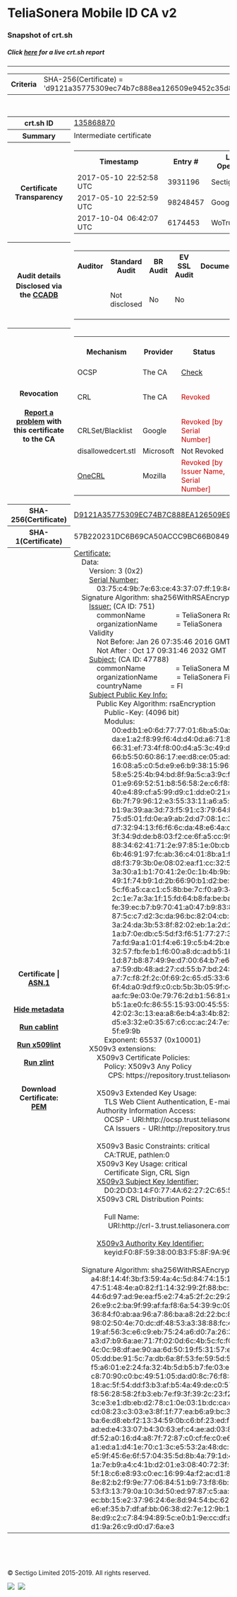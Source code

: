 # TeliaSonera Mobile ID CA v2
### Snapshot of crt.sh
##### Click [here](https://crt.sh/?q=D9121A35775309EC74B7C888EA126509E9452C35D8B9EE1F252782FF2287A499) for a live crt.sh report

---
<!DOCTYPE HTML PUBLIC "-//W3C//DTD HTML 4.0 Transitional//EN">
<HTML>

<BODY>

<TABLE>
  <TR>
    <TH class="outer">Criteria</TH>
    <TD class="outer">SHA-256(Certificate) = 'd9121a35775309ec74b7c888ea126509e9452c35d8b9ee1f252782ff2287a499'</TD>
  </TR>
</TABLE>
<BR>
<TABLE>
  <TR>
    <TH class="outer">crt.sh ID</TH>
    <TD class="outer"><A href="?id=135868870">135868870</A></TD>
  </TR>
  <TR>
    <TH class="outer">Summary</TH>
    <TD class="outer">Intermediate certificate</TD>
  </TR>
  <TR>
    <TH class="outer">Certificate<BR>Transparency</TH>
    <TD class="outer">
<TABLE class="options" style="margin-left:0px">
  <TR>
    <TH>Timestamp</TH>
    <TH>Entry #</TH>
    <TH>Log Operator</TH>
    <TH>Log URL</TH>
  </TR>
  <TR>
    <TD>2017-05-10&nbsp; <FONT class="small">22:52:58 UTC</FONT></TD>
    <TD>3931196</TD>
    <TD>Sectigo</TD>
    <TD>https://dodo.ct.comodo.com</TD>
  </TR>
  <TR>
    <TD>2017-05-10&nbsp; <FONT class="small">22:52:59 UTC</FONT></TD>
    <TD>98248457</TD>
    <TD>Google</TD>
    <TD>https://ct.googleapis.com/rocketeer</TD>
  </TR>
  <TR>
    <TD>2017-10-04&nbsp; <FONT class="small">06:42:07 UTC</FONT></TD>
    <TD>6174453</TD>
    <TD>WoTrus</TD>
    <TD>https://ctlog.wosign.com</TD>
  </TR>
</TABLE>
    </TD>
  </TR>
  <TR>
    <TH class="outer">Audit details<BR>
      <DIV class="small" style="padding-top:3px">Disclosed via the
        <A href="//ccadb-public.secure.force.com/mozilla/PublicAllIntermediateCerts" target="_blank">CCADB</A></DIV>
    </TH>
    <TD class="outer">
<TABLE class="options" style="margin-left:0px">
  <TR>
    <TH>Auditor</TH>
    <TH>Standard Audit</TH>
    <TH>BR Audit</TH>
    <TH>EV SSL Audit</TH>
    <TH>Documents</TH>
    <TH>CCADB</TH>
    <TH>Root Owner / Certificate</TH>
  </TR>
  <TR>
    <TD style="vertical-align:middle"></TD>
    <TD>Not disclosed    <TD>No    <TD>No    <TD>
    </TD>
    <TD><A href="//ccadb.force.com/0011J00001FB47MQAT" target="_blank">0011J00001FB47MQAT</A></TD>
    <TD><A href="/?id=989582">Telia Company (formerly TeliaSonera)</A></TD>
  </TR>
</TABLE>
    </TD>
  </TR>
  <TR>
    <TH class="outer">Revocation<BR><BR>
      <DIV class="small" style="padding-top:3px"><A href="?id=135868870&opt=problemreporting">Report a problem</A> with<BR>this certificate to the CA</DIV></TH>
    <TD class="outer">
      <TABLE class="options" style="margin-left:0px">
        <TR>
          <TH>Mechanism</TH>
          <TH>Provider</TH>
          <TH>Status</TH>
          <TH>Revocation Date</TH>
          <TH>Last Observed in CRL</TH>
          <TH>Last Checked <SPAN style="color:#CC0000;vertical-align:middle;font-size:70%;font-weight:normal">(Error)</SPAN></TH>
        </TR>
        <TR>
          <TD>OCSP</TD>
          <TD>The CA</TD>
          <TD><A href="?id=135868870&opt=ocsp">Check</A></TD>
          <TD><SPAN style="color:#888888">?</SPAN></TD>
          <TD><SPAN style="color:#888888">n/a</SPAN></TD>
          <TD><SPAN style="color:#888888">?</SPAN></TD>
        </TR>
        <TR>
          <TD>CRL</TD>
          <TD>The CA</TD>
          <TD><SPAN style="color:#CC0000">Revoked</SPAN></TD><TD>2018-04-17&nbsp; <FONT class="small">07:35:43 UTC</FONT></TD><TD>2019-06-06&nbsp; <FONT class="small">11:47:27 UTC</FONT></TD><TD>2019-12-04&nbsp; <FONT class="small">16:50:07 UTC</FONT></TD>
        </TR>
        <TR>
          <TD>CRLSet/Blacklist</TD>
          <TD>Google</TD>
          <TD><SPAN style="color:#CC0000">Revoked [by Serial Number]</SPAN></TD>
          <TD><SPAN style="color:#888888">n/a</SPAN></TD>
          <TD><SPAN style="color:#888888">n/a</SPAN></TD>
          <TD><SPAN style="color:#888888">n/a</SPAN></TD>
        </TR>
        <TR>
          <TD>disallowedcert.stl</TD>
          <TD>Microsoft</TD>
          <TD>Not Revoked</TD>
          <TD><SPAN style="color:#888888">n/a</SPAN></TD>
          <TD><SPAN style="color:#888888">n/a</SPAN></TD>
          <TD><SPAN style="color:#888888">n/a</SPAN></TD>
        </TR>
        <TR>
          <TD><A href="/mozilla-onecrl" target="_blank">OneCRL</A></TD>
          <TD>Mozilla</TD>
          <TD><SPAN style="color:#CC0000">Revoked [by Issuer Name, Serial Number]</SPAN></TD><TD>2018-08-17&nbsp; <FONT class="small">22:24:14 UTC</FONT></TD>
          <TD><SPAN style="color:#888888">n/a</SPAN></TD>
          <TD><SPAN style="color:#888888">n/a</SPAN></TD>
        </TR>
      </TABLE>
    </TD>
  </TR>
  <TR>
    <TH class="outer">SHA-256(Certificate)</TH>
    <TD class="outer"><A href="//censys.io/certificates/d9121a35775309ec74b7c888ea126509e9452c35d8b9ee1f252782ff2287a499">D9121A35775309EC74B7C888EA126509E9452C35D8B9EE1F252782FF2287A499</A></TD>
  </TR>
  <TR>
    <TH class="outer">SHA-1(Certificate)</TH>
    <TD class="outer">57B220231DC6B69CA50ACCC9BC66B0849BAA782A</TD>
  </TR>
  <TR>
    <TH class="outer">Certificate | <A href="?asn1=135868870">ASN.1</A>
      <SPAN class="small"><BR>
      <BR><BR><A href="?id=135868870&opt=nometadata">Hide metadata</A>
      <BR><BR><A href="?id=135868870&opt=cablint">Run cablint</A>
      <BR><BR><A href="?id=135868870&opt=x509lint">Run x509lint</A>
      <BR><BR><A href="?id=135868870&opt=zlint">Run zlint</A>
      <BR><BR><BR>Download Certificate: <A href="?d=135868870">PEM</A>
      </SPAN>
    </TH>
    <TD class="text"><A href="?d=135868870">Certificate:</A><BR>&nbsp;&nbsp;&nbsp;&nbsp;Data:<BR>&nbsp;&nbsp;&nbsp;&nbsp;&nbsp;&nbsp;&nbsp;&nbsp;Version:&nbsp;3&nbsp;(0x2)<BR>&nbsp;&nbsp;&nbsp;&nbsp;&nbsp;&nbsp;&nbsp;&nbsp;<A href="?serial=0375c49b7e63ce433707ff198437a5ef">Serial&nbsp;Number:</A><BR>&nbsp;&nbsp;&nbsp;&nbsp;&nbsp;&nbsp;&nbsp;&nbsp;&nbsp;&nbsp;&nbsp;&nbsp;03:75:c4:9b:7e:63:ce:43:37:07:ff:19:84:37:a5:ef<BR>&nbsp;&nbsp;&nbsp;&nbsp;Signature&nbsp;Algorithm:&nbsp;sha256WithRSAEncryption<BR>&nbsp;&nbsp;&nbsp;&nbsp;&nbsp;&nbsp;&nbsp;&nbsp;<A href="?caid=751">Issuer:</A> <SPAN class="small">(CA ID: 751)</SPAN><BR>&nbsp;&nbsp;&nbsp;&nbsp;&nbsp;&nbsp;&nbsp;&nbsp;&nbsp;&nbsp;&nbsp;&nbsp;commonName&nbsp;&nbsp;&nbsp;&nbsp;&nbsp;&nbsp;&nbsp;&nbsp;&nbsp;&nbsp;&nbsp;&nbsp;&nbsp;&nbsp;&nbsp;&nbsp;=&nbsp;TeliaSonera&nbsp;Root&nbsp;CA&nbsp;v1<BR>&nbsp;&nbsp;&nbsp;&nbsp;&nbsp;&nbsp;&nbsp;&nbsp;&nbsp;&nbsp;&nbsp;&nbsp;organizationName&nbsp;&nbsp;&nbsp;&nbsp;&nbsp;&nbsp;&nbsp;&nbsp;&nbsp;&nbsp;=&nbsp;TeliaSonera<BR>&nbsp;&nbsp;&nbsp;&nbsp;&nbsp;&nbsp;&nbsp;&nbsp;Validity<BR>&nbsp;&nbsp;&nbsp;&nbsp;&nbsp;&nbsp;&nbsp;&nbsp;&nbsp;&nbsp;&nbsp;&nbsp;Not&nbsp;Before:&nbsp;Jan&nbsp;26&nbsp;07:35:46&nbsp;2016&nbsp;GMT<BR>&nbsp;&nbsp;&nbsp;&nbsp;&nbsp;&nbsp;&nbsp;&nbsp;&nbsp;&nbsp;&nbsp;&nbsp;Not&nbsp;After&nbsp;:&nbsp;Oct&nbsp;17&nbsp;09:31:46&nbsp;2032&nbsp;GMT<BR>&nbsp;&nbsp;&nbsp;&nbsp;&nbsp;&nbsp;&nbsp;&nbsp;<A href="?caid=47788">Subject:</A> <SPAN class="small">(CA ID: 47788)</SPAN><BR>&nbsp;&nbsp;&nbsp;&nbsp;&nbsp;&nbsp;&nbsp;&nbsp;&nbsp;&nbsp;&nbsp;&nbsp;commonName&nbsp;&nbsp;&nbsp;&nbsp;&nbsp;&nbsp;&nbsp;&nbsp;&nbsp;&nbsp;&nbsp;&nbsp;&nbsp;&nbsp;&nbsp;&nbsp;=&nbsp;TeliaSonera&nbsp;Mobile&nbsp;ID&nbsp;CA&nbsp;v2<BR>&nbsp;&nbsp;&nbsp;&nbsp;&nbsp;&nbsp;&nbsp;&nbsp;&nbsp;&nbsp;&nbsp;&nbsp;organizationName&nbsp;&nbsp;&nbsp;&nbsp;&nbsp;&nbsp;&nbsp;&nbsp;&nbsp;&nbsp;=&nbsp;TeliaSonera&nbsp;Finland&nbsp;Oyj<BR>&nbsp;&nbsp;&nbsp;&nbsp;&nbsp;&nbsp;&nbsp;&nbsp;&nbsp;&nbsp;&nbsp;&nbsp;countryName&nbsp;&nbsp;&nbsp;&nbsp;&nbsp;&nbsp;&nbsp;&nbsp;&nbsp;&nbsp;&nbsp;&nbsp;&nbsp;&nbsp;&nbsp;=&nbsp;FI<BR>&nbsp;&nbsp;&nbsp;&nbsp;&nbsp;&nbsp;&nbsp;&nbsp;<A href="?spkisha256=70331fcae82f16c5f232eaeb3b927d1c1e9abc0597a3dc0c4b59d3ffc32deca0">Subject&nbsp;Public&nbsp;Key&nbsp;Info:</A><BR>&nbsp;&nbsp;&nbsp;&nbsp;&nbsp;&nbsp;&nbsp;&nbsp;&nbsp;&nbsp;&nbsp;&nbsp;Public&nbsp;Key&nbsp;Algorithm:&nbsp;rsaEncryption<BR>&nbsp;&nbsp;&nbsp;&nbsp;&nbsp;&nbsp;&nbsp;&nbsp;&nbsp;&nbsp;&nbsp;&nbsp;&nbsp;&nbsp;&nbsp;&nbsp;Public-Key:&nbsp;(4096&nbsp;bit)<BR>&nbsp;&nbsp;&nbsp;&nbsp;&nbsp;&nbsp;&nbsp;&nbsp;&nbsp;&nbsp;&nbsp;&nbsp;&nbsp;&nbsp;&nbsp;&nbsp;Modulus:<BR>&nbsp;&nbsp;&nbsp;&nbsp;&nbsp;&nbsp;&nbsp;&nbsp;&nbsp;&nbsp;&nbsp;&nbsp;&nbsp;&nbsp;&nbsp;&nbsp;&nbsp;&nbsp;&nbsp;&nbsp;00:ed:b1:e0:6d:77:77:01:6b:a5:0a:92:f8:4c:85:<BR>&nbsp;&nbsp;&nbsp;&nbsp;&nbsp;&nbsp;&nbsp;&nbsp;&nbsp;&nbsp;&nbsp;&nbsp;&nbsp;&nbsp;&nbsp;&nbsp;&nbsp;&nbsp;&nbsp;&nbsp;da:e1:a2:f8:99:f6:4d:d4:0d:a6:71:8d:04:67:12:<BR>&nbsp;&nbsp;&nbsp;&nbsp;&nbsp;&nbsp;&nbsp;&nbsp;&nbsp;&nbsp;&nbsp;&nbsp;&nbsp;&nbsp;&nbsp;&nbsp;&nbsp;&nbsp;&nbsp;&nbsp;66:31:ef:73:4f:f8:00:d4:a5:3c:49:d9:5c:25:00:<BR>&nbsp;&nbsp;&nbsp;&nbsp;&nbsp;&nbsp;&nbsp;&nbsp;&nbsp;&nbsp;&nbsp;&nbsp;&nbsp;&nbsp;&nbsp;&nbsp;&nbsp;&nbsp;&nbsp;&nbsp;66:b5:50:60:86:17:ee:d8:ce:05:ad:3b:4c:86:fa:<BR>&nbsp;&nbsp;&nbsp;&nbsp;&nbsp;&nbsp;&nbsp;&nbsp;&nbsp;&nbsp;&nbsp;&nbsp;&nbsp;&nbsp;&nbsp;&nbsp;&nbsp;&nbsp;&nbsp;&nbsp;16:08:a5:c0:5d:e9:e6:b9:38:15:96:0b:b7:f1:3d:<BR>&nbsp;&nbsp;&nbsp;&nbsp;&nbsp;&nbsp;&nbsp;&nbsp;&nbsp;&nbsp;&nbsp;&nbsp;&nbsp;&nbsp;&nbsp;&nbsp;&nbsp;&nbsp;&nbsp;&nbsp;58:e5:25:4b:94:bd:8f:9a:5c:a3:9c:f1:23:27:20:<BR>&nbsp;&nbsp;&nbsp;&nbsp;&nbsp;&nbsp;&nbsp;&nbsp;&nbsp;&nbsp;&nbsp;&nbsp;&nbsp;&nbsp;&nbsp;&nbsp;&nbsp;&nbsp;&nbsp;&nbsp;01:e9:69:52:51:b8:56:58:2e:c6:f8:03:06:d8:7a:<BR>&nbsp;&nbsp;&nbsp;&nbsp;&nbsp;&nbsp;&nbsp;&nbsp;&nbsp;&nbsp;&nbsp;&nbsp;&nbsp;&nbsp;&nbsp;&nbsp;&nbsp;&nbsp;&nbsp;&nbsp;40:e4:89:cf:a5:99:d9:c1:dd:e0:21:e3:be:35:2d:<BR>&nbsp;&nbsp;&nbsp;&nbsp;&nbsp;&nbsp;&nbsp;&nbsp;&nbsp;&nbsp;&nbsp;&nbsp;&nbsp;&nbsp;&nbsp;&nbsp;&nbsp;&nbsp;&nbsp;&nbsp;6b:7f:79:96:12:e3:55:33:11:a6:a5:b5:34:ae:c1:<BR>&nbsp;&nbsp;&nbsp;&nbsp;&nbsp;&nbsp;&nbsp;&nbsp;&nbsp;&nbsp;&nbsp;&nbsp;&nbsp;&nbsp;&nbsp;&nbsp;&nbsp;&nbsp;&nbsp;&nbsp;b1:9a:39:aa:3d:73:f5:91:c3:79:64:b3:5f:75:be:<BR>&nbsp;&nbsp;&nbsp;&nbsp;&nbsp;&nbsp;&nbsp;&nbsp;&nbsp;&nbsp;&nbsp;&nbsp;&nbsp;&nbsp;&nbsp;&nbsp;&nbsp;&nbsp;&nbsp;&nbsp;75:d5:01:fd:0e:a9:ab:2d:d7:08:1c:33:3f:4c:da:<BR>&nbsp;&nbsp;&nbsp;&nbsp;&nbsp;&nbsp;&nbsp;&nbsp;&nbsp;&nbsp;&nbsp;&nbsp;&nbsp;&nbsp;&nbsp;&nbsp;&nbsp;&nbsp;&nbsp;&nbsp;d7:32:94:13:f6:f6:6c:da:48:e6:4a:cc:f5:58:df:<BR>&nbsp;&nbsp;&nbsp;&nbsp;&nbsp;&nbsp;&nbsp;&nbsp;&nbsp;&nbsp;&nbsp;&nbsp;&nbsp;&nbsp;&nbsp;&nbsp;&nbsp;&nbsp;&nbsp;&nbsp;3f:34:9d:de:b8:03:f2:ce:6f:a5:cc:99:ae:5c:b6:<BR>&nbsp;&nbsp;&nbsp;&nbsp;&nbsp;&nbsp;&nbsp;&nbsp;&nbsp;&nbsp;&nbsp;&nbsp;&nbsp;&nbsp;&nbsp;&nbsp;&nbsp;&nbsp;&nbsp;&nbsp;88:34:62:41:71:2e:97:85:1e:0b:cb:19:59:e0:31:<BR>&nbsp;&nbsp;&nbsp;&nbsp;&nbsp;&nbsp;&nbsp;&nbsp;&nbsp;&nbsp;&nbsp;&nbsp;&nbsp;&nbsp;&nbsp;&nbsp;&nbsp;&nbsp;&nbsp;&nbsp;6b:46:91:97:fc:ab:36:c4:01:8b:a1:fc:e4:db:7e:<BR>&nbsp;&nbsp;&nbsp;&nbsp;&nbsp;&nbsp;&nbsp;&nbsp;&nbsp;&nbsp;&nbsp;&nbsp;&nbsp;&nbsp;&nbsp;&nbsp;&nbsp;&nbsp;&nbsp;&nbsp;d8:f3:79:3b:0e:08:02:ea:f1:cc:32:50:20:58:e2:<BR>&nbsp;&nbsp;&nbsp;&nbsp;&nbsp;&nbsp;&nbsp;&nbsp;&nbsp;&nbsp;&nbsp;&nbsp;&nbsp;&nbsp;&nbsp;&nbsp;&nbsp;&nbsp;&nbsp;&nbsp;3a:30:a1:b1:70:41:2e:0c:1b:4b:9b:79:6c:6f:7e:<BR>&nbsp;&nbsp;&nbsp;&nbsp;&nbsp;&nbsp;&nbsp;&nbsp;&nbsp;&nbsp;&nbsp;&nbsp;&nbsp;&nbsp;&nbsp;&nbsp;&nbsp;&nbsp;&nbsp;&nbsp;49:1f:74:b9:1d:2b:66:90:b1:d2:be:7c:4f:5f:ad:<BR>&nbsp;&nbsp;&nbsp;&nbsp;&nbsp;&nbsp;&nbsp;&nbsp;&nbsp;&nbsp;&nbsp;&nbsp;&nbsp;&nbsp;&nbsp;&nbsp;&nbsp;&nbsp;&nbsp;&nbsp;5c:f6:a5:ca:c1:c5:8b:be:7c:f0:a9:34:6b:08:cb:<BR>&nbsp;&nbsp;&nbsp;&nbsp;&nbsp;&nbsp;&nbsp;&nbsp;&nbsp;&nbsp;&nbsp;&nbsp;&nbsp;&nbsp;&nbsp;&nbsp;&nbsp;&nbsp;&nbsp;&nbsp;2c:1e:7a:3a:1f:15:fd:64:b8:fa:be:ba:ad:a2:62:<BR>&nbsp;&nbsp;&nbsp;&nbsp;&nbsp;&nbsp;&nbsp;&nbsp;&nbsp;&nbsp;&nbsp;&nbsp;&nbsp;&nbsp;&nbsp;&nbsp;&nbsp;&nbsp;&nbsp;&nbsp;fe:39:ec:b7:b9:70:41:a0:47:b9:83:8f:a2:ab:8e:<BR>&nbsp;&nbsp;&nbsp;&nbsp;&nbsp;&nbsp;&nbsp;&nbsp;&nbsp;&nbsp;&nbsp;&nbsp;&nbsp;&nbsp;&nbsp;&nbsp;&nbsp;&nbsp;&nbsp;&nbsp;87:5c:c7:d2:3c:da:96:bc:82:04:cb:8d:28:05:d9:<BR>&nbsp;&nbsp;&nbsp;&nbsp;&nbsp;&nbsp;&nbsp;&nbsp;&nbsp;&nbsp;&nbsp;&nbsp;&nbsp;&nbsp;&nbsp;&nbsp;&nbsp;&nbsp;&nbsp;&nbsp;3a:24:da:3b:53:8f:82:02:eb:1a:2d:22:1f:ee:49:<BR>&nbsp;&nbsp;&nbsp;&nbsp;&nbsp;&nbsp;&nbsp;&nbsp;&nbsp;&nbsp;&nbsp;&nbsp;&nbsp;&nbsp;&nbsp;&nbsp;&nbsp;&nbsp;&nbsp;&nbsp;1a:b7:0e:db:c5:5d:f3:f6:51:77:27:38:4e:cb:77:<BR>&nbsp;&nbsp;&nbsp;&nbsp;&nbsp;&nbsp;&nbsp;&nbsp;&nbsp;&nbsp;&nbsp;&nbsp;&nbsp;&nbsp;&nbsp;&nbsp;&nbsp;&nbsp;&nbsp;&nbsp;7a:fd:9a:a1:01:f4:e6:19:c5:b4:2b:ec:72:22:a3:<BR>&nbsp;&nbsp;&nbsp;&nbsp;&nbsp;&nbsp;&nbsp;&nbsp;&nbsp;&nbsp;&nbsp;&nbsp;&nbsp;&nbsp;&nbsp;&nbsp;&nbsp;&nbsp;&nbsp;&nbsp;32:57:fb:fe:b1:f6:00:a8:dc:ad:b5:1b:65:b4:c9:<BR>&nbsp;&nbsp;&nbsp;&nbsp;&nbsp;&nbsp;&nbsp;&nbsp;&nbsp;&nbsp;&nbsp;&nbsp;&nbsp;&nbsp;&nbsp;&nbsp;&nbsp;&nbsp;&nbsp;&nbsp;1d:87:b8:87:49:9e:d7:00:64:b7:e6:6a:21:cf:9e:<BR>&nbsp;&nbsp;&nbsp;&nbsp;&nbsp;&nbsp;&nbsp;&nbsp;&nbsp;&nbsp;&nbsp;&nbsp;&nbsp;&nbsp;&nbsp;&nbsp;&nbsp;&nbsp;&nbsp;&nbsp;a7:59:db:48:ad:27:cd:55:b7:bd:24:46:47:ad:65:<BR>&nbsp;&nbsp;&nbsp;&nbsp;&nbsp;&nbsp;&nbsp;&nbsp;&nbsp;&nbsp;&nbsp;&nbsp;&nbsp;&nbsp;&nbsp;&nbsp;&nbsp;&nbsp;&nbsp;&nbsp;a7:7c:f8:2f:2c:0f:69:2c:65:d5:33:6a:75:c5:40:<BR>&nbsp;&nbsp;&nbsp;&nbsp;&nbsp;&nbsp;&nbsp;&nbsp;&nbsp;&nbsp;&nbsp;&nbsp;&nbsp;&nbsp;&nbsp;&nbsp;&nbsp;&nbsp;&nbsp;&nbsp;6f:4d:a0:9d:f9:c0:cb:5b:3b:05:9f:c4:f0:ed:4b:<BR>&nbsp;&nbsp;&nbsp;&nbsp;&nbsp;&nbsp;&nbsp;&nbsp;&nbsp;&nbsp;&nbsp;&nbsp;&nbsp;&nbsp;&nbsp;&nbsp;&nbsp;&nbsp;&nbsp;&nbsp;aa:fc:9e:03:0e:79:76:2d:b1:56:81:e1:8d:c1:19:<BR>&nbsp;&nbsp;&nbsp;&nbsp;&nbsp;&nbsp;&nbsp;&nbsp;&nbsp;&nbsp;&nbsp;&nbsp;&nbsp;&nbsp;&nbsp;&nbsp;&nbsp;&nbsp;&nbsp;&nbsp;b5:1a:e0:fc:86:55:15:93:00:45:55:0b:61:f3:5f:<BR>&nbsp;&nbsp;&nbsp;&nbsp;&nbsp;&nbsp;&nbsp;&nbsp;&nbsp;&nbsp;&nbsp;&nbsp;&nbsp;&nbsp;&nbsp;&nbsp;&nbsp;&nbsp;&nbsp;&nbsp;42:02:3c:13:ea:a8:6e:b4:a3:4b:82:e1:0d:a7:c5:<BR>&nbsp;&nbsp;&nbsp;&nbsp;&nbsp;&nbsp;&nbsp;&nbsp;&nbsp;&nbsp;&nbsp;&nbsp;&nbsp;&nbsp;&nbsp;&nbsp;&nbsp;&nbsp;&nbsp;&nbsp;d5:e3:32:e0:35:67:c6:cc:ac:24:7e:9b:e0:3c:6b:<BR>&nbsp;&nbsp;&nbsp;&nbsp;&nbsp;&nbsp;&nbsp;&nbsp;&nbsp;&nbsp;&nbsp;&nbsp;&nbsp;&nbsp;&nbsp;&nbsp;&nbsp;&nbsp;&nbsp;&nbsp;5f:e9:9b<BR>&nbsp;&nbsp;&nbsp;&nbsp;&nbsp;&nbsp;&nbsp;&nbsp;&nbsp;&nbsp;&nbsp;&nbsp;&nbsp;&nbsp;&nbsp;&nbsp;Exponent:&nbsp;65537&nbsp;(0x10001)<BR>&nbsp;&nbsp;&nbsp;&nbsp;&nbsp;&nbsp;&nbsp;&nbsp;X509v3&nbsp;extensions:<BR>&nbsp;&nbsp;&nbsp;&nbsp;&nbsp;&nbsp;&nbsp;&nbsp;&nbsp;&nbsp;&nbsp;&nbsp;X509v3&nbsp;Certificate&nbsp;Policies:&nbsp;<BR>&nbsp;&nbsp;&nbsp;&nbsp;&nbsp;&nbsp;&nbsp;&nbsp;&nbsp;&nbsp;&nbsp;&nbsp;&nbsp;&nbsp;&nbsp;&nbsp;Policy:&nbsp;X509v3&nbsp;Any&nbsp;Policy<BR>&nbsp;&nbsp;&nbsp;&nbsp;&nbsp;&nbsp;&nbsp;&nbsp;&nbsp;&nbsp;&nbsp;&nbsp;&nbsp;&nbsp;&nbsp;&nbsp;&nbsp;&nbsp;CPS:&nbsp;https://repository.trust.teliasonera.com/mobile-id/<BR><BR>&nbsp;&nbsp;&nbsp;&nbsp;&nbsp;&nbsp;&nbsp;&nbsp;&nbsp;&nbsp;&nbsp;&nbsp;X509v3&nbsp;Extended&nbsp;Key&nbsp;Usage:&nbsp;<BR>&nbsp;&nbsp;&nbsp;&nbsp;&nbsp;&nbsp;&nbsp;&nbsp;&nbsp;&nbsp;&nbsp;&nbsp;&nbsp;&nbsp;&nbsp;&nbsp;TLS&nbsp;Web&nbsp;Client&nbsp;Authentication,&nbsp;E-mail&nbsp;Protection,&nbsp;Time&nbsp;Stamping<BR>&nbsp;&nbsp;&nbsp;&nbsp;&nbsp;&nbsp;&nbsp;&nbsp;&nbsp;&nbsp;&nbsp;&nbsp;Authority&nbsp;Information&nbsp;Access:&nbsp;<BR>&nbsp;&nbsp;&nbsp;&nbsp;&nbsp;&nbsp;&nbsp;&nbsp;&nbsp;&nbsp;&nbsp;&nbsp;&nbsp;&nbsp;&nbsp;&nbsp;OCSP&nbsp;-&nbsp;URI:http://ocsp.trust.teliasonera.com<BR>&nbsp;&nbsp;&nbsp;&nbsp;&nbsp;&nbsp;&nbsp;&nbsp;&nbsp;&nbsp;&nbsp;&nbsp;&nbsp;&nbsp;&nbsp;&nbsp;CA&nbsp;Issuers&nbsp;-&nbsp;URI:http://repository.trust.teliasonera.com/teliasonerarootcav1.cer<BR><BR>&nbsp;&nbsp;&nbsp;&nbsp;&nbsp;&nbsp;&nbsp;&nbsp;&nbsp;&nbsp;&nbsp;&nbsp;X509v3&nbsp;Basic&nbsp;Constraints:&nbsp;critical<BR>&nbsp;&nbsp;&nbsp;&nbsp;&nbsp;&nbsp;&nbsp;&nbsp;&nbsp;&nbsp;&nbsp;&nbsp;&nbsp;&nbsp;&nbsp;&nbsp;CA:TRUE,&nbsp;pathlen:0<BR>&nbsp;&nbsp;&nbsp;&nbsp;&nbsp;&nbsp;&nbsp;&nbsp;&nbsp;&nbsp;&nbsp;&nbsp;X509v3&nbsp;Key&nbsp;Usage:&nbsp;critical<BR>&nbsp;&nbsp;&nbsp;&nbsp;&nbsp;&nbsp;&nbsp;&nbsp;&nbsp;&nbsp;&nbsp;&nbsp;&nbsp;&nbsp;&nbsp;&nbsp;Certificate&nbsp;Sign,&nbsp;CRL&nbsp;Sign<BR>&nbsp;&nbsp;&nbsp;&nbsp;&nbsp;&nbsp;&nbsp;&nbsp;&nbsp;&nbsp;&nbsp;&nbsp;<A href="?ski=d02dd314f0774a62272c655393d5a5a543afc252">X509v3&nbsp;Subject&nbsp;Key&nbsp;Identifier:</A><BR>&nbsp;&nbsp;&nbsp;&nbsp;&nbsp;&nbsp;&nbsp;&nbsp;&nbsp;&nbsp;&nbsp;&nbsp;&nbsp;&nbsp;&nbsp;&nbsp;D0:2D:D3:14:F0:77:4A:62:27:2C:65:53:93:D5:A5:A5:43:AF:C2:52<BR>&nbsp;&nbsp;&nbsp;&nbsp;&nbsp;&nbsp;&nbsp;&nbsp;&nbsp;&nbsp;&nbsp;&nbsp;X509v3&nbsp;CRL&nbsp;Distribution&nbsp;Points:&nbsp;<BR><BR>&nbsp;&nbsp;&nbsp;&nbsp;&nbsp;&nbsp;&nbsp;&nbsp;&nbsp;&nbsp;&nbsp;&nbsp;&nbsp;&nbsp;&nbsp;&nbsp;Full&nbsp;Name:<BR>&nbsp;&nbsp;&nbsp;&nbsp;&nbsp;&nbsp;&nbsp;&nbsp;&nbsp;&nbsp;&nbsp;&nbsp;&nbsp;&nbsp;&nbsp;&nbsp;&nbsp;&nbsp;URI:http://crl-3.trust.teliasonera.com/teliasonerarootcav1.crl<BR><BR>&nbsp;&nbsp;&nbsp;&nbsp;&nbsp;&nbsp;&nbsp;&nbsp;&nbsp;&nbsp;&nbsp;&nbsp;<A href="?ski=f08f593800b3f58f9a960cd5ebfa7baa17e81312">X509v3&nbsp;Authority&nbsp;Key&nbsp;Identifier:</A><BR>&nbsp;&nbsp;&nbsp;&nbsp;&nbsp;&nbsp;&nbsp;&nbsp;&nbsp;&nbsp;&nbsp;&nbsp;&nbsp;&nbsp;&nbsp;&nbsp;keyid:F0:8F:59:38:00:B3:F5:8F:9A:96:0C:D5:EB:FA:7B:AA:17:E8:13:12<BR><BR>&nbsp;&nbsp;&nbsp;&nbsp;Signature&nbsp;Algorithm:&nbsp;sha256WithRSAEncryption<BR>&nbsp;&nbsp;&nbsp;&nbsp;&nbsp;&nbsp;&nbsp;&nbsp;&nbsp;a4:8f:14:4f:3b:f3:59:4a:4c:5d:84:74:15:1d:4a:77:90:7d:<BR>&nbsp;&nbsp;&nbsp;&nbsp;&nbsp;&nbsp;&nbsp;&nbsp;&nbsp;47:51:48:4e:a0:82:f1:14:32:99:2f:88:bc:23:83:e7:4e:31:<BR>&nbsp;&nbsp;&nbsp;&nbsp;&nbsp;&nbsp;&nbsp;&nbsp;&nbsp;44:6d:97:ad:9e:ea:f5:e2:74:a5:2f:2c:29:27:71:c3:c0:f5:<BR>&nbsp;&nbsp;&nbsp;&nbsp;&nbsp;&nbsp;&nbsp;&nbsp;&nbsp;26:e9:c2:ba:9f:99:af:fa:f8:6a:54:39:9c:09:83:34:86:ad:<BR>&nbsp;&nbsp;&nbsp;&nbsp;&nbsp;&nbsp;&nbsp;&nbsp;&nbsp;36:84:f0:ab:aa:96:a7:86:ba:a8:2d:22:bc:89:f1:cb:35:8e:<BR>&nbsp;&nbsp;&nbsp;&nbsp;&nbsp;&nbsp;&nbsp;&nbsp;&nbsp;98:02:50:4e:70:dc:df:48:53:a3:38:88:fc:4b:04:e5:4b:f9:<BR>&nbsp;&nbsp;&nbsp;&nbsp;&nbsp;&nbsp;&nbsp;&nbsp;&nbsp;19:af:56:3c:e6:c9:eb:75:24:a6:d0:7a:26:33:49:b0:62:ae:<BR>&nbsp;&nbsp;&nbsp;&nbsp;&nbsp;&nbsp;&nbsp;&nbsp;&nbsp;a3:d7:b9:6a:ae:71:7f:02:0d:6c:4b:5c:fc:f0:8a:61:c6:b9:<BR>&nbsp;&nbsp;&nbsp;&nbsp;&nbsp;&nbsp;&nbsp;&nbsp;&nbsp;4c:0c:98:df:ae:90:aa:6d:50:19:f5:31:57:e5:ac:16:3b:87:<BR>&nbsp;&nbsp;&nbsp;&nbsp;&nbsp;&nbsp;&nbsp;&nbsp;&nbsp;05:dd:be:91:5c:7a:db:6a:8f:53:fe:59:5d:5d:6f:e0:10:33:<BR>&nbsp;&nbsp;&nbsp;&nbsp;&nbsp;&nbsp;&nbsp;&nbsp;&nbsp;f5:a6:01:e2:24:fa:32:4b:5d:b5:b7:fe:03:ec:55:d6:6d:bc:<BR>&nbsp;&nbsp;&nbsp;&nbsp;&nbsp;&nbsp;&nbsp;&nbsp;&nbsp;c8:70:90:c0:bc:49:51:05:da:d0:8c:76:f8:49:92:9b:a8:a1:<BR>&nbsp;&nbsp;&nbsp;&nbsp;&nbsp;&nbsp;&nbsp;&nbsp;&nbsp;18:ac:5f:54:dd:f3:b3:af:b5:4a:49:de:c0:57:9d:28:51:4e:<BR>&nbsp;&nbsp;&nbsp;&nbsp;&nbsp;&nbsp;&nbsp;&nbsp;&nbsp;f8:56:28:58:2f:b3:eb:7e:f9:3f:39:2c:23:f2:b8:61:6e:e0:<BR>&nbsp;&nbsp;&nbsp;&nbsp;&nbsp;&nbsp;&nbsp;&nbsp;&nbsp;3c:e3:e1:db:eb:d2:78:c1:0e:03:1b:dc:ca:da:3f:c0:03:e4:<BR>&nbsp;&nbsp;&nbsp;&nbsp;&nbsp;&nbsp;&nbsp;&nbsp;&nbsp;cd:08:23:c3:03:e3:8f:1f:77:ea:b6:a9:bc:3d:7f:5e:95:31:<BR>&nbsp;&nbsp;&nbsp;&nbsp;&nbsp;&nbsp;&nbsp;&nbsp;&nbsp;ba:6e:d8:eb:f2:13:34:59:0b:c6:bf:23:ed:f0:22:d0:72:b1:<BR>&nbsp;&nbsp;&nbsp;&nbsp;&nbsp;&nbsp;&nbsp;&nbsp;&nbsp;ad:ed:e4:33:07:b4:30:63:ef:c4:ae:ad:03:86:08:a6:36:b2:<BR>&nbsp;&nbsp;&nbsp;&nbsp;&nbsp;&nbsp;&nbsp;&nbsp;&nbsp;df:52:a0:16:d4:a8:7f:72:87:c0:cf:fe:c0:e6:59:af:e8:e7:<BR>&nbsp;&nbsp;&nbsp;&nbsp;&nbsp;&nbsp;&nbsp;&nbsp;&nbsp;a1:ed:a1:d4:1e:70:c1:3c:e5:53:2a:48:dc:72:a4:1d:13:ac:<BR>&nbsp;&nbsp;&nbsp;&nbsp;&nbsp;&nbsp;&nbsp;&nbsp;&nbsp;e5:9f:45:6e:6f:57:04:35:5d:8b:4a:79:1d:48:e8:f9:18:95:<BR>&nbsp;&nbsp;&nbsp;&nbsp;&nbsp;&nbsp;&nbsp;&nbsp;&nbsp;1a:7e:b9:a4:c4:1b:d2:01:e3:08:40:72:3f:47:59:90:a4:2a:<BR>&nbsp;&nbsp;&nbsp;&nbsp;&nbsp;&nbsp;&nbsp;&nbsp;&nbsp;5f:18:c6:e8:93:c0:ec:16:99:4a:f2:ac:d1:8d:b6:57:2b:a7:<BR>&nbsp;&nbsp;&nbsp;&nbsp;&nbsp;&nbsp;&nbsp;&nbsp;&nbsp;8e:82:b2:f9:9e:77:06:84:51:b9:73:f8:6b:24:6f:82:5c:a3:<BR>&nbsp;&nbsp;&nbsp;&nbsp;&nbsp;&nbsp;&nbsp;&nbsp;&nbsp;53:f3:13:79:0a:10:3d:50:ed:97:87:c5:aa:e5:fc:3f:24:5a:<BR>&nbsp;&nbsp;&nbsp;&nbsp;&nbsp;&nbsp;&nbsp;&nbsp;&nbsp;ec:bb:15:e2:37:96:24:6e:8d:94:54:bc:62:e5:58:f8:70:8e:<BR>&nbsp;&nbsp;&nbsp;&nbsp;&nbsp;&nbsp;&nbsp;&nbsp;&nbsp;e6:ef:35:b7:df:af:bb:06:38:d2:7e:12:9b:1d:2c:e6:71:f7:<BR>&nbsp;&nbsp;&nbsp;&nbsp;&nbsp;&nbsp;&nbsp;&nbsp;&nbsp;8e:d9:c2:c7:84:94:89:5c:e0:b1:9e:cc:df:af:8a:64:02:dd:<BR>&nbsp;&nbsp;&nbsp;&nbsp;&nbsp;&nbsp;&nbsp;&nbsp;&nbsp;d1:9a:26:c9:d0:d7:6a:e3<BR>    </TD>
  </TR>
</TABLE>

  <BR><BR><BR>

  <P class="copyright">&copy; Sectigo Limited 2015-2019. All rights reserved.</P>
  <DIV>
    <A href="https://sectigo.com/"><IMG src="/sectigo_s.png"></A>
    &nbsp;<A href="https://github.com/crtsh"><IMG src="/GitHub-Mark-32px.png"></A>
  </DIV>
</BODY>
</HTML>
